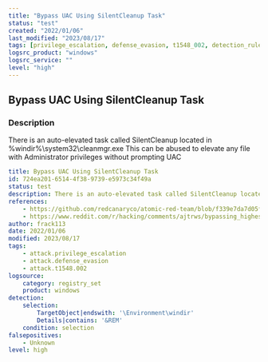 ```yaml
---
title: "Bypass UAC Using SilentCleanup Task"
status: "test"
created: "2022/01/06"
last_modified: "2023/08/17"
tags: [privilege_escalation, defense_evasion, t1548_002, detection_rule]
logsrc_product: "windows"
logsrc_service: ""
level: "high"
---
```


## Bypass UAC Using SilentCleanup Task

### Description

There is an auto-elevated task called SilentCleanup located in %windir%\system32\cleanmgr.exe This can be abused to elevate any file with Administrator privileges without prompting UAC

```yml
title: Bypass UAC Using SilentCleanup Task
id: 724ea201-6514-4f38-9739-e5973c34f49a
status: test
description: There is an auto-elevated task called SilentCleanup located in %windir%\system32\cleanmgr.exe This can be abused to elevate any file with Administrator privileges without prompting UAC
references:
    - https://github.com/redcanaryco/atomic-red-team/blob/f339e7da7d05f6057fdfcdd3742bfcf365fee2a9/atomics/T1548.002/T1548.002.md#atomic-test-9---bypass-uac-using-silentcleanup-task
    - https://www.reddit.com/r/hacking/comments/ajtrws/bypassing_highest_uac_level_windows_810/
author: frack113
date: 2022/01/06
modified: 2023/08/17
tags:
    - attack.privilege_escalation
    - attack.defense_evasion
    - attack.t1548.002
logsource:
    category: registry_set
    product: windows
detection:
    selection:
        TargetObject|endswith: '\Environment\windir'
        Details|contains: '&REM'
    condition: selection
falsepositives:
    - Unknown
level: high

```
